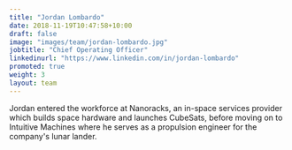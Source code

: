 ```yaml
---
title: "Jordan Lombardo"
date: 2018-11-19T10:47:58+10:00
draft: false
image: "images/team/jordan-lombardo.jpg"
jobtitle: "Chief Operating Officer"
linkedinurl: "https://www.linkedin.com/in/jordan-lombardo"
promoted: true
weight: 3
layout: team
---
```


Jordan entered the workforce at Nanoracks, an in-space services provider which builds space hardware and launches CubeSats, before moving on to Intuitive Machines where he serves as a propulsion engineer for the company's lunar lander. 
